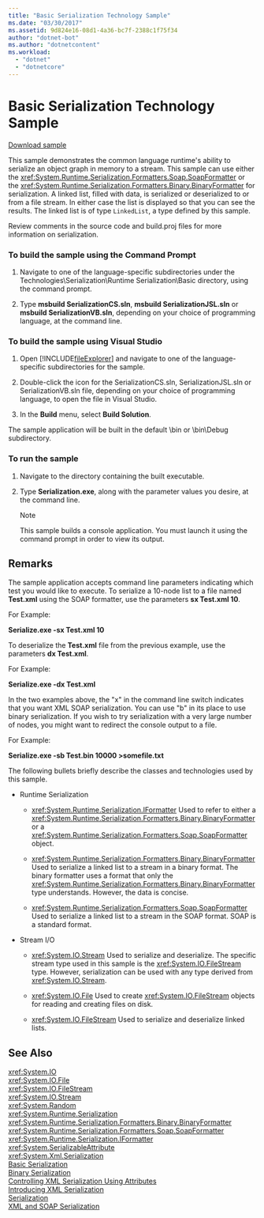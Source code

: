```yaml
---
title: "Basic Serialization Technology Sample"
ms.date: "03/30/2017"
ms.assetid: 9d824e16-08d1-4a36-bc7f-2388c1f75f34
author: "dotnet-bot"
ms.author: "dotnetcontent"
ms.workload: 
  - "dotnet"
  - "dotnetcore"
---
```

# Basic Serialization Technology Sample
[Download sample](https://download.microsoft.com/download/4/7/B/47B2164C-E780-4B10-8DE4-2CB5B886E0A6/Technologies/Serialization/Runtime%20Serialization/Basic.zip.exe)  
  
 This sample demonstrates the common language runtime's ability to serialize an object graph in memory to a stream. This sample can use either the <xref:System.Runtime.Serialization.Formatters.Soap.SoapFormatter> or the <xref:System.Runtime.Serialization.Formatters.Binary.BinaryFormatter> for serialization. A linked list, filled with data, is serialized or deserialized to or from a file stream. In either case the list is displayed so that you can see the results. The linked list is of type `LinkedList`, a type defined by this sample.  
  
 Review comments in the source code and build.proj files for more information on serialization.  
  
### To build the sample using the Command Prompt  
  
1.  Navigate to one of the language-specific subdirectories under the Technologies\Serialization\Runtime Serialization\Basic directory, using the command prompt.  
  
2.  Type **msbuild SerializationCS.sln**, **msbuild SerializationJSL.sln** or **msbuild SerializationVB.sln**, depending on your choice of programming language, at the command line.  
  
### To build the sample using Visual Studio  
  
1.  Open [!INCLUDE[fileExplorer](../../../includes/fileexplorer-md.md)] and navigate to one of the language-specific subdirectories for the sample.  
  
2.  Double-click the icon for the SerializationCS.sln, SerializationJSL.sln or SerializationVB.sln file, depending on your choice of programming language, to open the file in Visual Studio.  
  
3.  In the **Build** menu, select **Build Solution**.  
  
 The sample application will be built in the default \bin or \bin\Debug subdirectory.  
  
### To run the sample  
  
1.  Navigate to the directory containing the built executable.  
  
2.  Type **Serialization.exe**, along with the parameter values you desire, at the command line.  
  
    > [!NOTE]
    >  This sample builds a console application. You must launch it using the command prompt in order to view its output.  
  
## Remarks  
 The sample application accepts command line parameters indicating which test you would like to execute. To serialize a 10-node list to a file named **Test.xml** using the SOAP formatter, use the parameters **sx Test.xml 10**.  
  
 For Example:  
  
 **Serialize.exe -sx Test.xml 10**  
  
 To deserialize the **Test.xml** file from the previous example, use the parameters **dx Test.xml**.  
  
 For Example:  
  
 **Serialize.exe -dx Test.xml**  
  
 In the two examples above, the "x" in the command line switch indicates that you want XML SOAP serialization. You can use "b" in its place to use binary serialization. If you wish to try serialization with a very large number of nodes, you might want to redirect the console output to a file.  
  
 For Example:  
  
 **Serialize.exe -sb Test.bin 10000 >somefile.txt**  
  
 The following bullets briefly describe the classes and technologies used by this sample.  
  
-   Runtime Serialization  
  
    -   <xref:System.Runtime.Serialization.IFormatter> Used to refer to either a <xref:System.Runtime.Serialization.Formatters.Binary.BinaryFormatter> or a <xref:System.Runtime.Serialization.Formatters.Soap.SoapFormatter> object.  
  
    -   <xref:System.Runtime.Serialization.Formatters.Binary.BinaryFormatter> Used to serialize a linked list to a stream in a binary format. The binary formatter uses a format that only the <xref:System.Runtime.Serialization.Formatters.Binary.BinaryFormatter> type understands. However, the data is concise.  
  
    -   <xref:System.Runtime.Serialization.Formatters.Soap.SoapFormatter> Used to serialize a linked list to a stream in the SOAP format. SOAP is a standard format.  
  
-   Stream I/O  
  
    -   <xref:System.IO.Stream> Used to serialize and deserialize. The specific stream type used in this sample is the <xref:System.IO.FileStream> type. However, serialization can be used with any type derived from <xref:System.IO.Stream>.  
  
    -   <xref:System.IO.File> Used to create <xref:System.IO.FileStream> objects for reading and creating files on disk.  
  
    -   <xref:System.IO.FileStream> Used to serialize and deserialize linked lists.  
  
## See Also  
 <xref:System.IO>  
 <xref:System.IO.File>  
 <xref:System.IO.FileStream>  
 <xref:System.IO.Stream>  
 <xref:System.Random>  
 <xref:System.Runtime.Serialization>  
 <xref:System.Runtime.Serialization.Formatters.Binary.BinaryFormatter>  
 <xref:System.Runtime.Serialization.Formatters.Soap.SoapFormatter>  
 <xref:System.Runtime.Serialization.IFormatter>  
 <xref:System.SerializableAttribute>  
 <xref:System.Xml.Serialization>  
 [Basic Serialization](../../../docs/standard/serialization/basic-serialization.md)  
 [Binary Serialization](../../../docs/standard/serialization/binary-serialization.md)  
 [Controlling XML Serialization Using Attributes](../../../docs/standard/serialization/controlling-xml-serialization-using-attributes.md)  
 [Introducing XML Serialization](../../../docs/standard/serialization/introducing-xml-serialization.md)  
 [Serialization](../../../docs/standard/serialization/index.md)  
 [XML and SOAP Serialization](../../../docs/standard/serialization/xml-and-soap-serialization.md)
